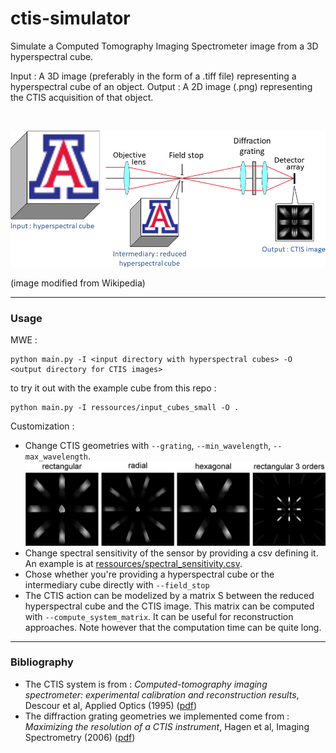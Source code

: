 # ctis-simulator
Simulate a Computed Tomography Imaging Spectrometer image from a 3D hyperspectral cube.

Input : A 3D image (preferably in the form of a .tiff file) representing a hyperspectral cube of an object.
Output : A 2D image (.png) representing the CTIS acquisition of that object.

<br/>

![ctis](ressources/ims_for_readme/ctis_autocrop.png)

(image modified from Wikipedia)
<br/>

___
### Usage 
MWE :  
```
python main.py -I <input directory with hyperspectral cubes> -O <output directory for CTIS images>  
```
to try it out with the example cube from this repo :  
```
python main.py -I ressources/input_cubes_small -O .
```

Customization :  

   
* Change CTIS geometries with ```--grating```, ```--min_wavelength```, ```--max_wavelength```.
 ![ctis](ressources/ims_for_readme/geoms.png)
* Change spectral sensitivity of the sensor by providing a csv defining it. An example is at [ressources/spectral_sensitivity.csv](ressources/spectral_sensitivity.csv). 
* Chose whether you're providing a hyperspectral cube or the intermediary cube directly with ```--field_stop```
* The CTIS action can be modelized by a matrix S between the reduced hyperspectral cube and the CTIS image. This matrix can be computed with ```--compute_system_matrix```. It can be useful for reconstruction approaches. Note however that the computation time can be quite long.

___
### Bibliography 

* The CTIS system is from :  *Computed-tomography imaging spectrometer: experimental calibration and reconstruction results*, Descour et al, Applied Optics (1995) 
([pdf](https://pdfs.semanticscholar.org/c886/1e02bbcb5a513927361b31223c7618d99dac.pdf))  
* The diffraction grating geometries we implemented come from : *Maximizing the resolution of a CTIS instrument*, Hagen et al, Imaging Spectrometry (2006) ([pdf](https://www.researchgate.net/profile/Nathan_Hagen/publication/228476247_Maximizing_the_resolution_of_a_CTIS_instrument_-_art_no_63020L/links/00b4952b33e7c72e1e000000/Maximizing-the-resolution-of-a-CTIS-instrument-art-no-63020L.pdf))
